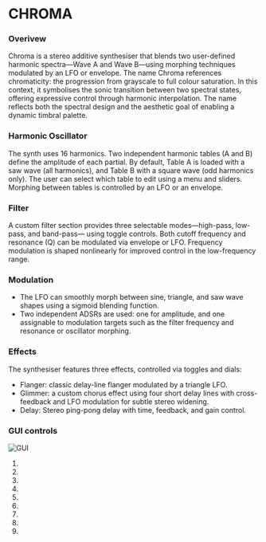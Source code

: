 # CHROMA

### Overivew
Chroma is a stereo additive synthesiser that blends two user-defined harmonic spectra—Wave A and Wave B—using morphing techniques modulated by an LFO or envelope. The name Chroma references chromaticity: the progression from grayscale to full colour saturation. In this context, it symbolises the sonic transition between two spectral states, offering expressive control through harmonic interpolation. The name reflects both the spectral design and the aesthetic goal of enabling a dynamic timbral palette.

### Harmonic Oscillator
The synth uses 16 harmonics. Two independent harmonic tables (A and B) define the amplitude of each partial. By default, Table A is loaded with a saw wave (all harmonics), and Table B with a square wave (odd harmonics only). The user can select which table to edit using a menu and sliders. Morphing between tables is controlled by an LFO or an envelope.

### Filter
A custom filter section provides three selectable modes—high-pass, low-pass, and band-pass— using toggle controls. Both cutoff frequency and resonance (Q) can be modulated via envelope or LFO. Frequency modulation is shaped nonlinearly for improved control in the low-frequency range.

### Modulation
- The LFO can smoothly morph between sine, triangle, and saw wave shapes using a sigmoid blending function.
- Two independent ADSRs are used: one for amplitude, and one assignable to modulation targets such as the filter frequency and resonance or oscillator morphing.

### Effects
The synthesiser features three effects, controlled via toggles and dials:
- Flanger: classic delay-line flanger modulated by a triangle LFO.
- Glimmer: a custom chorus effect using four short delay lines with cross-feedback and LFO modulation for subtle stereo widening.
- Delay: Stereo ping-pong delay with time, feedback, and gain control.

### GUI controls
![GUI](https://github.com/dohmansfi/Chroma/tree/47b3421a3c32975f730be9b5a4a83e7e66771241/img/GUI.jpeg)

1.
2.
3.
4.
5.
6.
7.
8.
9.
